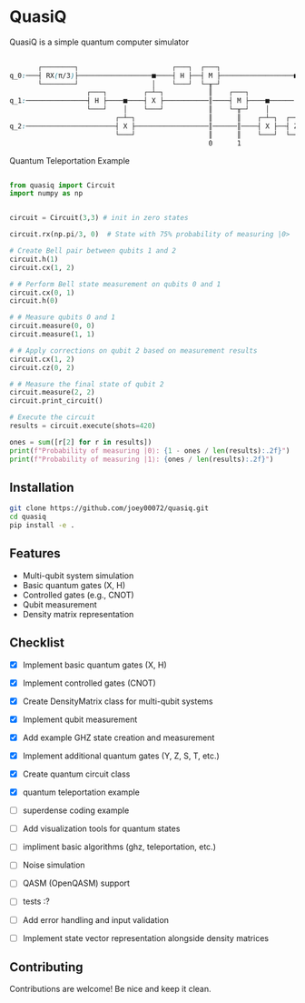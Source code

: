# QuasiQ

QuasiQ is a simple quantum computer simulator

```css
                                                                                
       ┌────────┐                       ┌───┐  ┌───┐                             
q_0:───┤ RX(π/3)├──────────────────■────┤ H ├──┤ M ├──────────────────■──────────
       └────────┘                  │    └───┘  └─╥─┘                  │          
                   ┌───┐         ┌─┴─┐           ║    ┌───┐           │          
q_1:───────────────┤ H ├────■────┤ X ├───────────║────┤ M ├────■──────│──────────
                   └───┘    │    └───┘           ║    └─╥─┘    │      │          
                          ┌─┴─┐                  ║      ║    ┌─┴─┐  ┌─┴─┐  ┌───┐ 
q_2:──────────────────────┤ X ├──────────────────║──────║────┤ X ├──┤ Z ├──┤ M ├─
                          └───┘                  ║      ║    └───┘  └───┘  └─╥─┘ 
                                                 0      1                    2   
```

Quantum Teleportation Example

```python

from quasiq import Circuit
import numpy as np


circuit = Circuit(3,3) # init in zero states 

circuit.rx(np.pi/3, 0)  # State with 75% probability of measuring |0>

# Create Bell pair between qubits 1 and 2
circuit.h(1)
circuit.cx(1, 2)

# # Perform Bell state measurement on qubits 0 and 1
circuit.cx(0, 1)
circuit.h(0)

# # Measure qubits 0 and 1
circuit.measure(0, 0)
circuit.measure(1, 1)

# # Apply corrections on qubit 2 based on measurement results
circuit.cx(1, 2)
circuit.cz(0, 2)

# # Measure the final state of qubit 2
circuit.measure(2, 2)
circuit.print_circuit()

# Execute the circuit
results = circuit.execute(shots=420)

ones = sum([r[2] for r in results])
print(f"Probability of measuring |0⟩: {1 - ones / len(results):.2f}")
print(f"Probability of measuring |1⟩: {ones / len(results):.2f}")

```


## Installation

```bash
git clone https://github.com/joey00072/quasiq.git
cd quasiq
pip install -e .
```


## Features

- Multi-qubit system simulation
- Basic quantum gates (X, H)
- Controlled gates (e.g., CNOT)
- Qubit measurement
- Density matrix representation

## Checklist

- [x] Implement basic quantum gates (X, H)
- [x] Implement controlled gates (CNOT)
- [x] Create DensityMatrix class for multi-qubit systems
- [x] Implement qubit measurement
- [x] Add example GHZ state creation and measurement
- [x] Implement additional quantum gates (Y, Z, S, T, etc.)
- [x] Create quantum circuit class
- [x] quantum teleportation example
- [ ] superdense coding example
- [ ] Add visualization tools for quantum states
- [ ] impliment basic algorithms (ghz, teleportation, etc.)
- [ ] Noise simulation
- [ ] QASM (OpenQASM) support
- [ ] tests :?
- [ ] Add error handling and input validation
- [ ] Implement state vector representation alongside density matrices


## Contributing

Contributions are welcome! Be nice and keep it clean.
